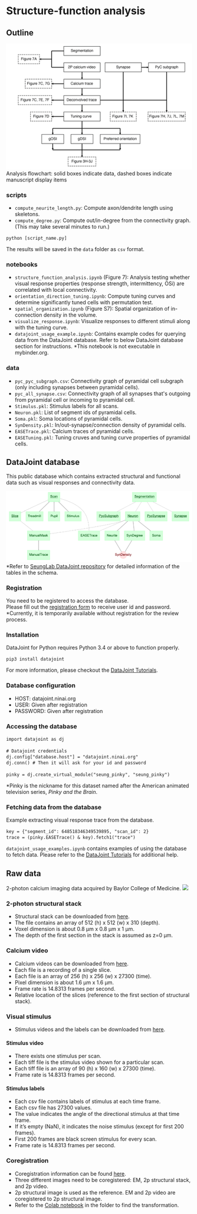 # Structure-function analysis

## Outline
![functional analysis flowchart](figures/function_flowchart.png)
Analysis flowchart: solid boxes indicate data, dashed boxes indicate manuscript display items

### scripts
- `compute_neurite_length.py`: Compute axon/dendrite length using skeletons.
- `compute_degree.py`: Compute out/in-degree from the connectivity graph. (This may take several minutes to run.)
```python3
python [script_name.py]
```
The results will be saved in the `data` folder as `csv` format.
### notebooks
- `structure_function_analysis.ipynb` (Figure 7): Analysis testing whether visual response properties (response strength, intermittency, OSi) are correlated with local connectivity. 
- `orientation_direction_tuning.ipynb`: Compute tuning curves and determine significantly tuned cells with permutation test.
- `spatial_organization.ipynb` (Figure S7): Spatial organization of in-connection density in the volume.
- `visualize_response.ipynb`: Visualize responses to different stimuli along with the tuning curve.
- `datajoint_usage_example.ipynb`: Contains example codes for querying data from the DataJoint database. Refer to below DataJoint database section for instructions. *This notebook is not executable in mybinder.org.
### data
- `pyc_pyc_subgraph.csv`: Connectivity graph of pyramidal cell subgraph (only including synapses between pyramidal cells).
- `pyc_all_synapse.csv`: Connectivity graph of all synapses that's outgoing from pyramidal cell or incoming to pyramidal cell.
- `Stimulus.pkl`: Stimulus labels for all scans.
- `Neuron.pkl`: List of segment ids of pyramidal cells.
- `Soma.pkl`: Soma locations of pyramidal cells.
- `SynDensity.pkl`: In/out-synapse/connection density of pyramidal cells.
- `EASETrace.pkl`: Calcium traces of pyramidal cells.
- `EASETuning.pkl`: Tuning cruves and tuning curve properties of pyramidal cells.

## DataJoint database
This public database which contains extracted structural and functional data such as visual responses and connectivity data.  
  
![](figures/pinky_schema.png)  
*Refer to [SeungLab DataJoint repository](https://github.com/seung-lab/datajoint_seung) for detailed information of the tables in the schema.

### Registration
You need to be registered to access the database.  
Please fill out the [registration form](https://forms.gle/6SeDGRT8zoLqpbfU9) to receive user id and password.
*Currently, it is temporarily available without registration for the review process.

### Installation
DataJoint for Python requires Python 3.4 or above to function properly.
```
pip3 install datajoint
```
For more information, please checkout the [DataJoint Tutorials](https://tutorials.datajoint.io/setting-up/datajoint-python.html).  

### Database configuration
- HOST: datajoint.ninai.org
- USER: Given after registration
- PASSWORD: Given after registration

### Accessing the database
```python3
import datajoint as dj

# Datajoint credentials
dj.config["database.host"] = "datajoint.ninai.org"
dj.conn() # Then it will ask for your id and password

pinky = dj.create_virtual_module("seung_pinky", "seung_pinky")
```
*Pinky is the nickname for this dataset named after the American animated television series, *Pinky and the Brain*.

### Fetching data from the database
Example extracting visual response trace from the database.
```python3
key = {"segment_id": 648518346349539895, "scan_id": 2}
trace = (pinky.EASETrace() & key).fetch1("trace")
```
`datajoint_usage_examples.ipynb` contains examples of using the database to fetch data. Please refer to the [DataJoint Tutorials](https://tutorials.datajoint.io/setting-up/datajoint-python.html) for additional help.  

## Raw data

2-photon calcium imaging data acquired by Baylor College of Medicine.
![](figures/function_info_fig.png)

### 2-photon structural stack
- Structural stack can be downloaded from [here](https://drive.google.com/file/d/1oS6lJbzk1pn6vjS5Jz2Q0tXNPbcfRIMy/view?usp=sharing).
- The file contains an array of 512 (h) x 512 (w) x 310 (depth).
- Voxel dimension is about 0.8 µm x 0.8 µm x 1 µm.
- The depth of the first section in the stack is assumed as z=0 µm.

### Calcium video
- Calcium videos can be downloaded from [here](https://drive.google.com/drive/folders/1nL0_asZkqiWrgkE-tpXIswf84tEdBwq_?usp=sharing).
- Each file is a recording of a single slice.
- Each file is an array of 256 (h) x 256 (w) x 27300 (time).
- Pixel dimension is about 1.6 µm x 1.6 µm.
- Frame rate is 14.8313 frames per second.
- Relative location of the slices (reference to the first section of structural stack).  

### Visual stimulus
- Stimulus videos and the labels can be downloaded from [here](https://drive.google.com/drive/folders/1-hLrXYclGwQmCX0VhjyrqJ8rpLsDSLgK?usp=sharing).
#### Stimulus video
- There exists one stimulus per scan.
- Each tiff file is the stimulus video shown for a particular scan.
- Each tiff file is an array of 90 (h) x 160 (w) x 27300 (time).
- Frame rate is 14.8313 frames per second.

#### Stimulus labels
- Each csv file contains labels of stimulus at each time frame.
- Each csv file has 27300 values.
- The value indicates the angle of the directional stimulus at that time frame. 
- If it’s empty (NaN), it indicates the noise stimulus (except for first 200 frames).
- First 200 frames are black screen stimulus for every scan.
- Frame rate is 14.8313 frames per second.

### Coregistration
- Coregistration information can be found [here](https://drive.google.com/drive/folders/1OOX3F-WazPngwvcoCBBBPcFj-hCHsSLd?usp=sharing).
- Three different images need to be coregistered: EM, 2p structural stack, and 2p video.
- 2p structural image is used as the reference. EM and 2p video are coregistered to 2p structural image.
- Refer to the [Colab notebook](https://colab.research.google.com/drive/1LrAu38-K_ZjOKSZkDLmlfTOjR38stV47?usp=sharing) in the folder to find the transformation.
